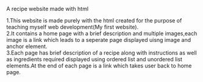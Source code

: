 A recipe website made with html

1.This website is made purely with the html created for the purpose of teaching myself web development(My first website).\
2.It contains a home page with a brief description and multiple images,each image is a link which leads to a seperate page displayed uisng image and anchor element.\
3.Each page has brief description of a recipe along with instructions as well as ingredients required displayed using ordered list and unordered list elements.At the end of each page is a link which takes user back to home page.
